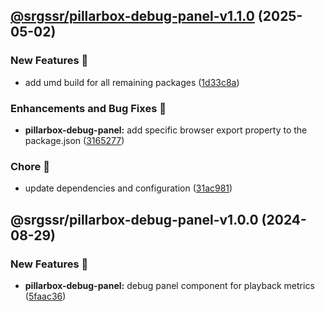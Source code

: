 ## [@srgssr/pillarbox-debug-panel-v1.1.0](https://github.com/SRGSSR/pillarbox-web-suite/compare/@srgssr/pillarbox-debug-panel-v1.0.0...@srgssr/pillarbox-debug-panel-v1.1.0) (2025-05-02)


### New Features 🚀

* add umd build for all remaining packages ([1d33c8a](https://github.com/SRGSSR/pillarbox-web-suite/commit/1d33c8a40d4a79a80aecaf8d7244cea334b83f9f))


### Enhancements and Bug Fixes 🐛

* **pillarbox-debug-panel:** add specific browser export property to the package.json ([3165277](https://github.com/SRGSSR/pillarbox-web-suite/commit/316527771ad38668c993f65155c498887e97e467))


### Chore 🧹

* update dependencies and configuration ([31ac981](https://github.com/SRGSSR/pillarbox-web-suite/commit/31ac9811d45af6dc8357b9f58eb0062df89e4e66))

## @srgssr/pillarbox-debug-panel-v1.0.0 (2024-08-29)


### New Features 🚀

* **pillarbox-debug-panel:** debug panel component for playback metrics ([5faac36](https://github.com/SRGSSR/pillarbox-web-suite/commit/5faac363df0f128405761954f87db48a4b1f3197))
